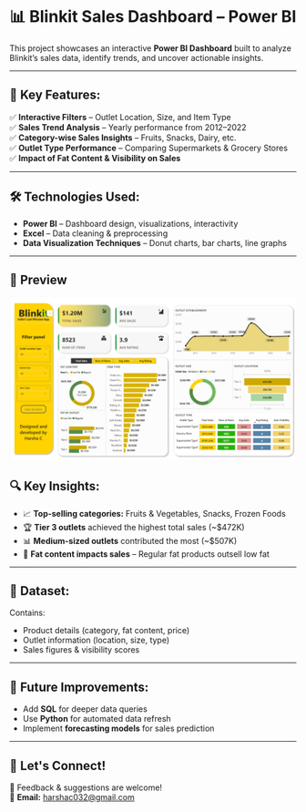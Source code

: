 # 📊 Blinkit Sales Dashboard – Power BI

This project showcases an interactive **Power BI Dashboard** built to analyze Blinkit’s sales data, identify trends, and uncover actionable insights.

---

## 📌 Key Features:
✅ **Interactive Filters** – Outlet Location, Size, and Item Type  
✅ **Sales Trend Analysis** – Yearly performance from 2012–2022  
✅ **Category-wise Sales Insights** – Fruits, Snacks, Dairy, etc.  
✅ **Outlet Type Performance** – Comparing Supermarkets & Grocery Stores  
✅ **Impact of Fat Content & Visibility on Sales**  

---

## 🛠 Technologies Used:
- **Power BI** – Dashboard design, visualizations, interactivity  
- **Excel** – Data cleaning & preprocessing  
- **Data Visualization Techniques** – Donut charts, bar charts, line graphs  

---

## 📸 Preview

<div align="center">
  <img src="https://github.com/Harsha-032/BlinkIT-Data_Analytics/blob/main/Screeshot.png?raw=true">
</div>


## 🔍 Key Insights:
- 📈 **Top-selling categories:** Fruits & Vegetables, Snacks, Frozen Foods  
- 🏆 **Tier 3 outlets** achieved the highest total sales (~$472K)  
- 📊 **Medium-sized outlets** contributed the most (~$507K)  
- 👀 **Fat content impacts sales** – Regular fat products outsell low fat  

---

## 📂 Dataset:
Contains:  
- Product details (category, fat content, price)  
- Outlet information (location, size, type)  
- Sales figures & visibility scores  

---

## 🎯 Future Improvements:
- Add **SQL** for deeper data queries  
- Use **Python** for automated data refresh  
- Implement **forecasting models** for sales prediction  

---

## 🤝 Let's Connect!
💬 Feedback & suggestions are welcome!  
📧 **Email:** harshac032@gmail.com  
